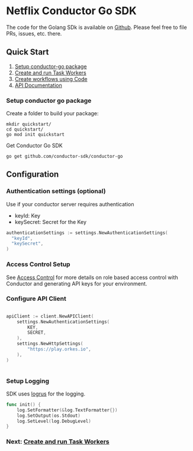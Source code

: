 # Netflix Conductor Go SDK

The code for the Golang SDk is available on [Github](https://github.com/conductor-sdk/conductor-go). Please feel free to file PRs, issues, etc. there.


## Quick Start

1. [Setup conductor-go package](#Setup-conductor-go-package)
2. [Create and run Task Workers](https://github.com/conductor-sdk/conductor-go/blob/main/workers_sdk.md)
3. [Create workflows using Code](https://github.com/conductor-sdk/conductor-go/blob/main/workflow_sdk.md)
4. [API Documentation](https://github.com/conductor-sdk/conductor-go/blob/main/docs/)
   
### Setup conductor go package

Create a folder to build your package:
```shell
mkdir quickstart/
cd quickstart/
go mod init quickstart
```

Get Conductor Go SDK

```shell
go get github.com/conductor-sdk/conductor-go
```
## Configuration

### Authentication settings (optional)
Use if your conductor server requires authentication
* keyId: Key
* keySecret: Secret for the Key

```go
authenticationSettings := settings.NewAuthenticationSettings(
  "keyId",
  "keySecret",
)
```

### Access Control Setup
See [Access Control](https://orkes.io/content/docs/getting-started/concepts/access-control) for more details on role based access control with Conductor and generating API keys for your environment.

### Configure API Client
```go

apiClient := client.NewAPIClient(
    settings.NewAuthenticationSettings(
        KEY,
        SECRET,
    ),
    settings.NewHttpSettings(
        "https://play.orkes.io",
    ),
)
	
```

### Setup Logging
SDK uses [logrus](https://github.com/sirupsen/logrus) for the logging.

```go
func init() {
	log.SetFormatter(&log.TextFormatter{})
	log.SetOutput(os.Stdout)
	log.SetLevel(log.DebugLevel)
}
```

### Next: [Create and run Task Workers](https://github.com/conductor-sdk/conductor-go/blob/main/workers_sdk.md)